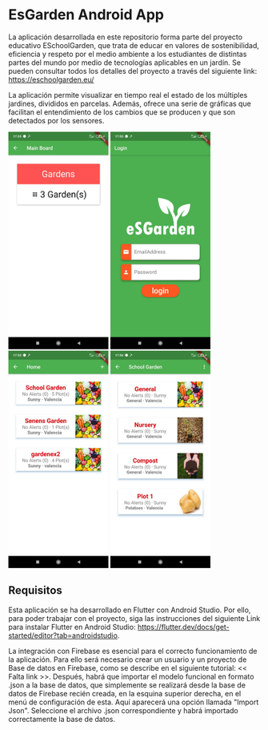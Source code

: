 # EsGarden Android App

  

La aplicación desarrollada en este repositorio forma parte del proyecto educativo ESchoolGarden, que trata de educar en valores de sostenibilidad, eficiencia y respeto por el medio ambiente a los estudiantes de distintas partes del mundo por medio de tecnologías aplicables en un jardín. Se pueden consultar todos los detalles del proyecto a través del siguiente link: https://eschoolgarden.eu/ 

La aplicación permite visualizar en tiempo real el estado de los múltiples jardines, divididos en parcelas. Además, ofrece una serie de gráficas que facilitan el entendimiento de los cambios que se producen y que son detectados por los sensores. 

<img src="images/Capt1.jpeg" width=200>     <img src="images/Capt2.jpeg" width=200>       <img src="images/Capt3.jpeg" width=200>       <img src="images/Capt4.jpeg" width=200>



## Requisitos

Esta aplicación se ha desarrollado en Flutter con Android Studio. Por ello, para poder trabajar con el proyecto, siga las instrucciones del siguiente Link para instalar Flutter en Android Studio: https://flutter.dev/docs/get-started/editor?tab=androidstudio.

La integración con Firebase es esencial para el correcto funcionamiento de la aplicación. Para ello será necesario crear un usuario y un proyecto de Base de datos en Firebase, como se describe en el siguiente tutorial: << Falta link >>. Después, habrá que importar el modelo funcional en formato .json a la base de datos, que simplemente se realizará desde la base de datos de Firebase recién creada, en la esquina superior derecha, en el menú de configuración de esta. Aquí aparecerá una opción llamada "Import Json". Seleccione el archivo .json correspondiente y habrá importado correctamente la base de datos.



